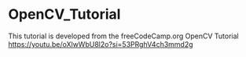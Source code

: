 # OpenCV_Tutorial
This tutorial is developed from the freeCodeCamp.org OpenCV Tutorial
https://youtu.be/oXlwWbU8l2o?si=53PRghV4ch3mmd2g
